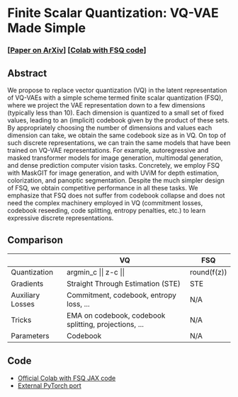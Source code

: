 # Finite Scalar Quantization: VQ-VAE Made Simple

### [[Paper on ArXiv](https://arxiv.org/abs/2309.15505)] [[Colab with FSQ code](https://colab.research.google.com/github/google-research/google-research/blob/master/fsq/fsq.ipynb)]



## Abstract

We propose to replace vector quantization (VQ) in the latent representation
of VQ-VAEs with a simple scheme termed finite scalar quantization (FSQ), where
we project the VAE representation down to a few dimensions (typically less than
10). Each dimension is quantized to a small set of fixed values, leading to an
(implicit) codebook given by the product of these sets. By appropriately
choosing the number of dimensions and values each dimension can take, we obtain
the same codebook size as in VQ. On top of such discrete representations, we
can train the same models that have been trained on VQ-VAE representations. For
example, autoregressive and masked transformer models for image generation,
multimodal generation, and dense prediction computer vision tasks. Concretely,
we employ FSQ with MaskGIT for image generation, and with UViM for depth
estimation, colorization, and panoptic segmentation. Despite the much simpler
design of FSQ, we obtain competitive performance in all these tasks. We
emphasize that FSQ does not suffer from codebook collapse and does not need the
complex machinery employed in VQ (commitment losses, codebook reseeding, code
splitting, entropy penalties, etc.) to learn expressive discrete
representations.


## Comparison

|                  | VQ | FSQ |
|------------------|----|-----|
| Quantization     | argmin_c \|\| z-c \|\| | round(f(z)) |
| Gradients        | Straight Through Estimation (STE) | STE |
| Auxiliary Losses | Commitment, codebook, entropy loss, ... | N/A |
| Tricks           | EMA on codebook, codebook splitting, projections, ...| N/A |
| Parameters       | Codebook | N/A |


## Code

- [Official Colab with FSQ JAX code](https://colab.research.google.com/github/google-research/google-research/blob/master/fsq/fsq.ipynb)
- [External PyTorch port](https://github.com/lucidrains/vector-quantize-pytorch#finite-scalar-quantization)



